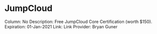 # JumpCloud

Column: No
Description: Free JumpCloud Core Certification (worth $150).
Expiration: 01-Jan-2021
Link: Link
Provider: Bryan Guner
